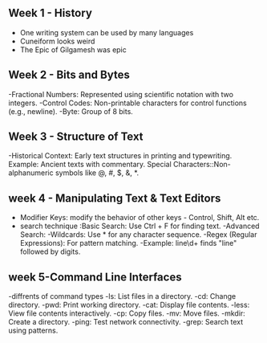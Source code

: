 ## Week 1 - History
- One writing system can be used by many languages
- Cuneiform looks weird
- The Epic of Gilgamesh was epic
## Week 2 - Bits and Bytes
-Fractional Numbers: Represented using scientific notation with two integers.
-Control Codes: Non-printable characters for control functions (e.g., newline).
-Byte: Group of 8 bits.
## Week 3 - Structure of Text
-Historical Context:
Early text structures in printing and typewriting.
Example: Ancient texts with commentary.
Special Characters::Non-alphanumeric symbols like @, #, $, &, *.
## week 4 - Manipulating Text & Text Editors
- Modifier Keys: modify the behavior of other keys - Control, Shift, Alt etc.
- search technique :Basic Search: Use Ctrl + F for finding text.
-Advanced Search:
-Wildcards: Use * for any character sequence.
-Regex (Regular Expressions): For pattern matching.
-Example: line\d+ finds "line" followed by digits.
## week 5-Command Line Interfaces 
-diffrents of command types 
-ls: List files in a directory.
-cd: Change directory.
-pwd: Print working directory.
-cat: Display file contents.
-less: View file contents interactively.
-cp: Copy files.
-mv: Move files.
-mkdir: Create a directory.
-ping: Test network connectivity.
-grep: Search text using patterns.

